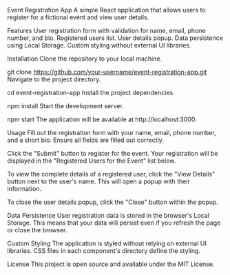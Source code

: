 Event Registration App
A simple React application that allows users to register for a fictional event and view user details.

Features
User registration form with validation for name, email, phone number, and bio.
Registered users list.
User details popup.
Data persistence using Local Storage.
Custom styling without external UI libraries.


Installation
Clone the repository to your local machine.



git clone https://github.com/your-username/event-registration-app.git
Navigate to the project directory.


cd event-registration-app
Install the project dependencies.


npm install
Start the development server.


npm start
The application will be available at http://localhost:3000.

Usage
Fill out the registration form with your name, email, phone number, and a short bio. Ensure all fields are filled out correctly.

Click the "Submit" button to register for the event. Your registration will be displayed in the "Registered Users for the Event" list below.

To view the complete details of a registered user, click the "View Details" button next to the user's name. This will open a popup with their information.

To close the user details popup, click the "Close" button within the popup.

Data Persistence
User registration data is stored in the browser's Local Storage. This means that your data will persist even if you refresh the page or close the browser.

Custom Styling
The application is styled without relying on external UI libraries. CSS files in each component's directory define the styling.

License
This project is open source and available under the MIT License.

